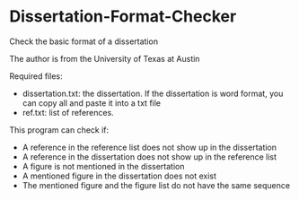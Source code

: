 # Dissertation-Format-Checker
Check the basic format of a dissertation

The author is from the University of Texas at Austin

Required files:

- dissertation.txt: the dissertation. If the dissertation is word format, you can copy all and paste it into a txt file
- ref.txt: list of references.

This program can check if:

- A reference in the reference list does not show up in the dissertation
- A reference in the dissertation does not show up in the reference list
- A figure is not mentioned in the dissertation
- A mentioned figure in the dissertation does not exist
- The mentioned figure and the figure list do not have the same sequence
